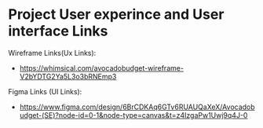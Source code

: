 # Project User experince and User interface Links

Wireframe Links(Ux Links):
- https://whimsical.com/avocadobudget-wireframe-V2bYDTG2Ya5L3o3bRNEmp3

Figma Links (UI Links):
- https://www.figma.com/design/6BrCDKAq6GTv6RUAUQaXeX/Avocadobudget-(SE)?node-id=0-1&node-type=canvas&t=z4IzgaPw1Uwj9q4J-0
